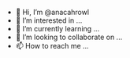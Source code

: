 - 👋 Hi, I’m @anacahrowl
- 👀 I’m interested in ...
- 🌱 I’m currently learning ...
- 💞️ I’m looking to collaborate on ...
- 📫 How to reach me ...

<!---
anacahrowl/anacahrowl is a ✨ special ✨ repository because its `README.md` (this file) appears on your GitHub profile.
You can click the Preview link to take a look at your changes.
--->
